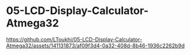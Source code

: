 # 05-LCD-Display-Calculator-Atmega32

https://github.com/LToukhi/05-LCD-Display-Calculator-Atmega32/assets/141131873/af09f3d4-0a32-408d-8b46-1936c2262b9d

